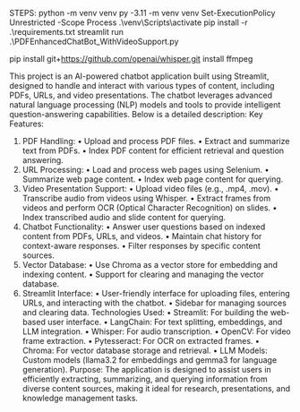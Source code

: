 STEPS:
python -m venv venv
py -3.11 -m venv venv
Set-ExecutionPolicy Unrestricted -Scope Process
.\venv\Scripts\activate
pip install -r .\requirements.txt
streamlit run .\PDFEnhancedChatBot_WithVideoSupport.py

pip install git+https://github.com/openai/whisper.git
install ffmpeg

This project is an AI-powered chatbot application built using Streamlit, designed to handle and interact with various types of content, including PDFs, URLs, and video presentations. The chatbot leverages advanced natural language processing (NLP) models and tools to provide intelligent question-answering capabilities. Below is a detailed description:
Key Features:
1.	PDF Handling:
•	Upload and process PDF files.
•	Extract and summarize text from PDFs.
•	Index PDF content for efficient retrieval and question answering.
2.	URL Processing:
•	Load and process web pages using Selenium.
•	Summarize web page content.
•	Index web page content for querying.
3.	Video Presentation Support:
•	Upload video files (e.g., .mp4, .mov).
•	Transcribe audio from videos using Whisper.
•	Extract frames from videos and perform OCR (Optical Character Recognition) on slides.
•	Index transcribed audio and slide content for querying.
4.	Chatbot Functionality:
•	Answer user questions based on indexed content from PDFs, URLs, and videos.
•	Maintain chat history for context-aware responses.
•	Filter responses by specific content sources.
5.	Vector Database:
•	Use Chroma as a vector store for embedding and indexing content.
•	Support for clearing and managing the vector database.
6.	Streamlit Interface:
•	User-friendly interface for uploading files, entering URLs, and interacting with the chatbot.
•	Sidebar for managing sources and clearing data.
Technologies Used:
•	Streamlit: For building the web-based user interface.
•	LangChain: For text splitting, embeddings, and LLM integration.
•	Whisper: For audio transcription.
•	OpenCV: For video frame extraction.
•	Pytesseract: For OCR on extracted frames.
•	Chroma: For vector database storage and retrieval.
•	LLM Models: Custom models (llama3.2 for embeddings and gemma3 for language generation).
Purpose:
The application is designed to assist users in efficiently extracting, summarizing, and querying information from diverse content sources, making it ideal for research, presentations, and knowledge management tasks.
